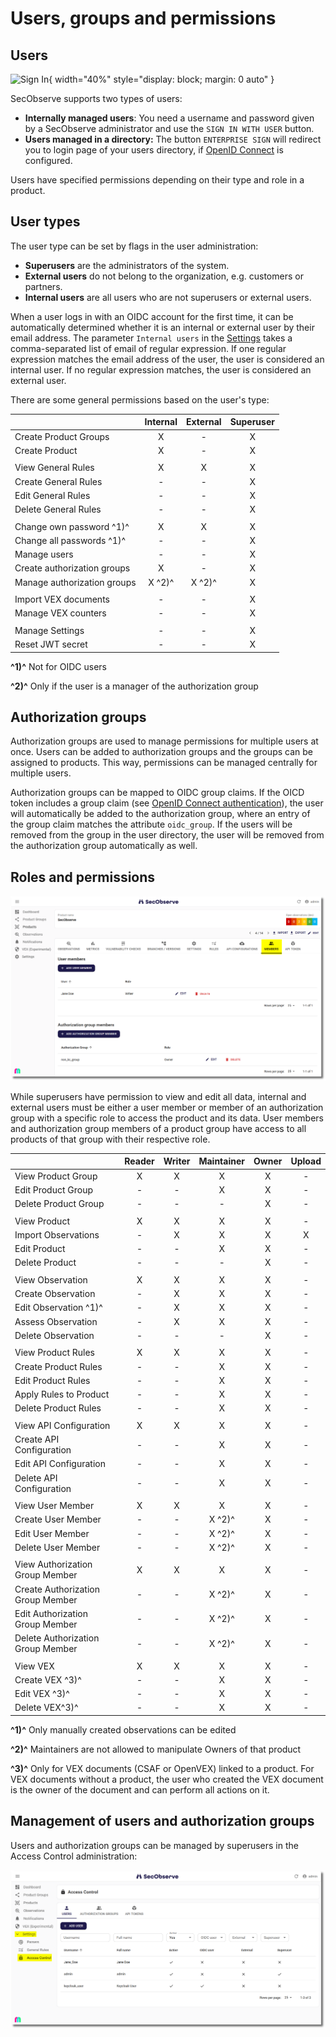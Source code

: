 # Users, groups and permissions

## Users

![Sign In](../assets/images/screenshot_sign_in.png){ width="40%" style="display: block; margin: 0 auto" }

SecObserve supports two types of users:

* **Internally managed users**: You need a username and password given by a SecObserve administrator and use the `SIGN IN WITH USER` button.
* **Users managed in a directory:** The button `ENTERPRISE SIGN` will redirect you to login page of your users directory, if [OpenID Connect](../integrations/oidc_authentication.md) is configured.

Users have specified permissions depending on their type and role in a product.

## User types

The user type can be set by flags in the user administration:

* **Superusers** are the administrators of the system.
* **External users** do not belong to the organization, e.g. customers or partners.
* **Internal users** are all users who are not superusers or external users.

When a user logs in with an OIDC account for the first time, it can be automatically determined whether it is an internal or external user by their email address. The parameter `Internal users` in the [Settings](../getting_started/configuration.md#admininistration-in-secobserve) takes a comma-separated list of email of regular expression. If one regular expression matches the email address of the user, the user is considered an internal user. If no regular expression matches, the user is considered an external user.

There are some general permissions based on the user's type:

|                             | Internal | External | Superuser |
|-----------------------------|:--------:|:--------:|:---------:|
| Create Product Groups       | X        | -        | X         |
| Create Product              | X        | -        | X         |
|                             |          |          |           |
| View General Rules          | X        | X        | X         |
| Create General Rules        | -        | -        | X         |
| Edit General Rules          | -        | -        | X         |
| Delete General Rules        | -        | -        | X         |
|                             |          |          |           |
| Change own password ^1)^    | X        | X        | X         |
| Change all passwords  ^1)^  | -        | -        | X         |
| Manage users                | -        | -        | X         |
| Create authorization groups | X        | -        | X         |
| Manage authorization groups | X ^2)^   | X ^2)^   | X         |
|                             |          |          |           |
| Import VEX documents        | -        | -        | X         |
| Manage VEX counters         | -        | -        | X         |
|                             |          |          |           |
| Manage Settings             | -        | -        | X         |
| Reset JWT secret            | -        | -        | X         |

**^1)^** Not for OIDC users

**^2)^** Only if the user is a manager of the authorization group


## Authorization groups

Authorization groups are used to manage permissions for multiple users at once. Users can be added to authorization groups and the groups can be assigned to products. This way, permissions can be managed centrally for multiple users.

Authorization groups can be mapped to OIDC group claims. If the OICD token includes a group claim (see [OpenID Connect authentication](../integrations/oidc_authentication.md)), the user will automatically be added to the authorization group, where an entry of the group claim matches the attribute `oidc_group`. If the users will be removed from the group in the user directory, the user will be removed from the authorization group automatically as well.


## Roles and permissions

![Product Members](../assets/images/screenshot_product_members.png)

While superusers have permission to view and edit all data, internal and external users must be either a user member or member of an authorization group with a specific role to access the product and its data. User members and authorization group members of a product group have access to all products of that group with their respective role.

|                          | Reader | Writer | Maintainer | Owner | Upload |
|--------------------------|:------:|:------:|:----------:|:-----:|:------:|
| View Product Group       | X      | X      | X          | X     | -      |
| Edit Product Group       | -      | -      | X          | X     | -      |
| Delete Product Group     | -      | -      | -          | X     | -      |
|                          |        |        |            |       |        |
| View Product             | X      | X      | X          | X     | -      |
| Import Observations      | -      | X      | X          | X     | X      |
| Edit Product             | -      | -      | X          | X     | -      |
| Delete Product           | -      | -      | -          | X     | -      |
|                          |        |        |            |       |        |
| View Observation         | X      | X      | X          | X     | -      |
| Create Observation       | -      | X      | X          | X     | -      |
| Edit Observation ^1)^    | -      | X      | X          | X     | -      |
| Assess Observation       | -      | X      | X          | X     | -      |
| Delete Observation       | -      | -      | -          | X     | -      |
|                          |        |        |            |       |        |
| View Product Rules       | X      | X      | X          | X     | -      |
| Create Product Rules     | -      | -      | X          | X     | -      |
| Edit Product Rules       | -      | -      | X          | X     | -      |
| Apply Rules to Product   | -      | -      | X          | X     | -      |
| Delete Product Rules     | -      | -      | X          | X     | -      |
|                          |        |        |            |       |        |
| View API Configuration   | X      | X      | X          | X     | -      |
| Create API Configuration | -      | -      | X          | X     | -      |
| Edit API Configuration   | -      | -      | X          | X     | -      |
| Delete API Configuration | -      | -      | X          | X     | -      |
|                          |        |        |            |       |        |
| View User Member         | X      | X      | X          | X     | -      |
| Create User Member       | -      | -      | X ^2)^     | X     | -      |
| Edit User Member         | -      | -      | X ^2)^     | X     | -      |
| Delete User Member       | -      | -      | X ^2)^     | X     | -      |
|                          |        |        |            |       |        |
| View Authorization Group Member   | X      | X      | X          | X     | -      |
| Create Authorization Group Member | -      | -      | X ^2)^     | X     | -      |
| Edit Authorization Group Member   | -      | -      | X ^2)^     | X     | -      |
| Delete Authorization Group Member | -      | -      | X ^2)^     | X     | -      |
|                          |        |        |            |       |        |
| View VEX                 | X      | X      | X          | X     | -      |
| Create VEX ^3)^          | -      | -      | X          | X     | -      |
| Edit VEX ^3)^            | -      | -      | X          | X     | -      |
| Delete VEX^3)^           | -      | -      | X          | X     | -      |

**^1)^** Only manually created observations can be edited

**^2)^** Maintainers are not allowed to manipulate Owners of that product

**^3)^** Only for VEX documents (CSAF or OpenVEX) linked to a product. For VEX documents without a product, the user who created the VEX document is the owner of the document and can perform all actions on it.


## Management of users and authorization groups

Users and authorization groups can be managed by superusers in the Access Control administration:

![Settings / Access Control](../assets/images/screenshot_settings_access_control.png)
